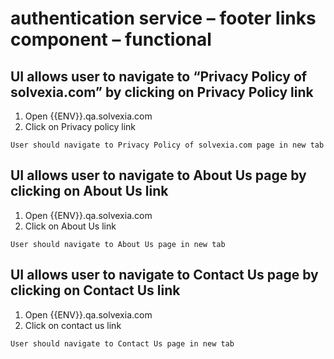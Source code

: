 # authentication service – footer links component – functional

## UI allows  user to navigate to “Privacy Policy of solvexia.com” by clicking on Privacy Policy link

1. Open {{ENV}}.qa.solvexia.com
2. Click on Privacy policy link

`User should navigate to Privacy Policy of solvexia.com page in new tab `

## UI allows user to navigate to About Us page by clicking on About Us link

1. Open {{ENV}}.qa.solvexia.com
2. Click on About Us link

`User should navigate to About Us page in new tab `

## UI allows  user to navigate to Contact Us page   by clicking on Contact Us link

1. Open {{ENV}}.qa.solvexia.com
2. Click on contact us	link

`User should navigate to Contact Us page in new tab `

